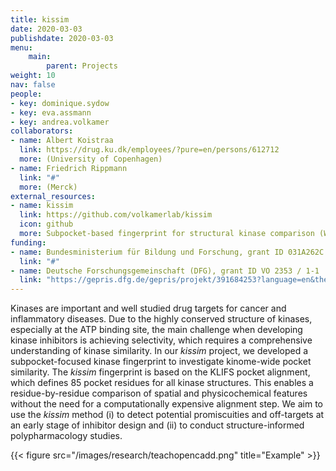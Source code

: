 ```yaml
---
title: kissim
date: 2020-03-03
publishdate: 2020-03-03
menu:
    main:
        parent: Projects
weight: 10
nav: false
people:
- key: dominique.sydow
- key: eva.assmann
- key: andrea.volkamer
collaborators:
- name: Albert Koistraa
  link: https://drug.ku.dk/employees/?pure=en/persons/612712
  more: (University of Copenhagen)
- name: Friedrich Rippmann
  link: "#"
  more: (Merck)
external_resources:
- name: kissim
  link: https://github.com/volkamerlab/kissim
  icon: github
  more: Subpocket-based fingerprint for structural kinase comparison (WIP)
funding:
- name: Bundesministerium für Bildung und Forschung, grant ID 031A262C
  link: "#"
- name: Deutsche Forschungsgemeinschaft (DFG), grant ID VO 2353 / 1-1
  link: "https://gepris.dfg.de/gepris/projekt/391684253?language=en&the="
---
```


Kinases are important and well studied drug targets for cancer and inflammatory diseases.
Due to the highly conserved structure of kinases, especially at the ATP binding site,
the main challenge when developing kinase inhibitors is achieving selectivity,
which requires a comprehensive understanding of kinase similarity.
In our *kissim* project, we developed a subpocket-focused kinase fingerprint to investigate kinome-wide pocket similarity.
The *kissim* fingerprint is based on the KLIFS pocket alignment, which defines 85 pocket residues for all kinase structures.
This enables a residue-by-residue comparison of spatial and physicochemical features
without the need for a computationally expensive alignment step.
We aim to use the *kissim* method
(i) to detect potential promiscuities and off-targets at an early stage of inhibitor design and
(ii) to conduct structure-informed polypharmacology studies.

{{< figure src="/images/research/teachopencadd.png" title="Example" >}}